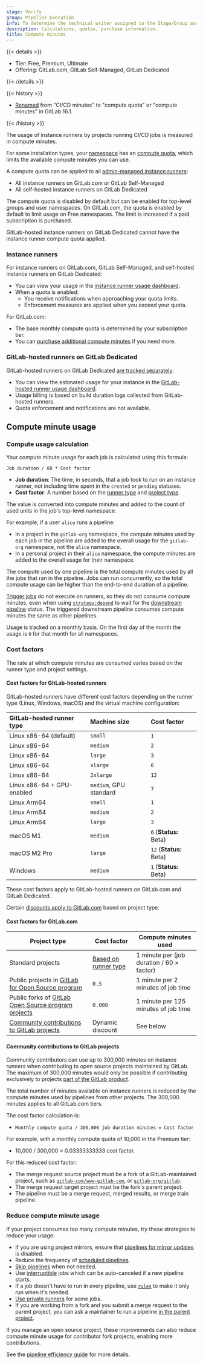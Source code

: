 ```yaml
---
stage: Verify
group: Pipeline Execution
info: To determine the technical writer assigned to the Stage/Group associated with this page, see https://handbook.gitlab.com/handbook/product/ux/technical-writing/#assignments
description: Calculations, quotas, purchase information.
title: Compute minutes
---
```


{{< details >}}

- Tier: Free, Premium, Ultimate
- Offering: GitLab.com, GitLab Self-Managed, GitLab Dedicated

{{< /details >}}

{{< history >}}

- [Renamed](https://gitlab.com/groups/gitlab-com/-/epics/2150) from "CI/CD minutes" to "compute quota" or "compute minutes" in GitLab 16.1.

{{< /history >}}

The usage of instance runners by projects running CI/CD jobs is measured in compute minutes.

For some installation types, your [namespace](../../user/namespace/_index.md) has an [compute quota](instance_runner_compute_minutes.md#compute-quota-enforcement),
which limits the available compute minutes you can use.

A compute quota can be applied to all [admin-managed instance runners](instance_runner_compute_minutes.md):

- All instance runners on GitLab.com or GitLab Self-Managed
- All self-hosted instance runners on GitLab Dedicated

The compute quota is disabled by default but can be enabled for top-level groups and user namespaces.
On GitLab.com, the quota is enabled by default to limit usage on Free namespaces. The limit is increased if a paid subscription is purchased.

GitLab-hosted instance runners on GitLab Dedicated cannot have the instance runner compute quota applied.

### Instance runners

For instance runners on GitLab.com, GitLab Self-Managed, and self-hosted instance runners on GitLab Dedicated:

- You can view your usage in the [instance runner usage dashboard](instance_runner_compute_minutes.md#view-usage).
- When a quota is enabled:
  - You receive notifications when approaching your quota limits.
  - Enforcement measures are applied when you exceed your quota.

For GitLab.com:

- The base monthly compute quota is determined by your subscription tier.
- You can [purchase additional compute minutes](../../subscriptions/gitlab_com/compute_minutes.md) if you need more.

### GitLab-hosted runners on GitLab Dedicated

GitLab-hosted runners on GitLab Dedicated [are tracked separately](dedicated_hosted_runner_compute_minutes.md):

- You can view the estimated usage for your instance in the [GitLab-hosted runner usage dashboard](dedicated_hosted_runner_compute_minutes.md#view-compute-usage).
- Usage billing is based on build duration logs collected from GitLab-hosted runners.
- Quota enforcement and notifications are not available.

## Compute minute usage

### Compute usage calculation

Your compute minute usage for each job is calculated using this formula:

```plaintext
Job duration / 60 * Cost factor
```

- **Job duration**: The time, in seconds, that a job took to run on an instance runner,
  not including time spent in the `created` or `pending` statuses.
- **Cost factor**: A number based on the [runner type](#cost-factors-for-gitlab-hosted-runners) and
  [project type](#cost-factors-for-gitlabcom).

The value is converted into compute minutes and added to the count of used units
in the job's top-level namespace.

For example, if a user `alice` runs a pipeline:

- In a project in the `gitlab-org` namespace, the compute minutes used by each job in the pipeline are
  added to the overall usage for the `gitlab-org` namespace, not the `alice` namespace.
- In a personal project in their `alice` namespace, the compute minutes are added
  to the overall usage for their namespace.

The compute used by one pipeline is the total compute minutes used by all the jobs
that ran in the pipeline. Jobs can run concurrently, so the total compute usage
can be higher than the end-to-end duration of a pipeline.

[Trigger jobs](../yaml/_index.md#trigger) do not execute on runners, so they do not
consume compute minutes, even when using [`strategy:depend`](../yaml/_index.md#triggerstrategy)
to wait for the [downstream pipeline](downstream_pipelines.md) status.
The triggered downstream pipeline consumes compute minutes the same as other pipelines.

Usage is tracked on a monthly basis. On the first day of the month the usage is `0` for that month for all namespaces.

### Cost factors

The rate at which compute minutes are consumed varies based on the runner type and project settings.

#### Cost factors for GitLab-hosted runners

GitLab-hosted runners have different cost factors depending on the runner type
(Linux, Windows, macOS) and the virtual machine configuration:

| GitLab-hosted runner type  | Machine size           | Cost factor             |
|:---------------------------|:-----------------------|:------------------------|
| Linux x86-64 (default)     | `small`                | `1`                     |
| Linux x86-64               | `medium`               | `2`                     |
| Linux x86-64               | `large`                | `3`                     |
| Linux x86-64               | `xlarge`               | `6`                     |
| Linux x86-64               | `2xlarge`              | `12`                    |
| Linux x86-64 + GPU-enabled | `medium`, GPU standard | `7`                     |
| Linux Arm64                | `small`                | `1`                     |
| Linux Arm64                | `medium`               | `2`                     |
| Linux Arm64                | `large`                | `3`                     |
| macOS M1                   | `medium`               | `6` (**Status:** Beta)  |
| macOS M2 Pro               | `large`                | `12` (**Status:** Beta) |
| Windows                    | `medium`               | `1` (**Status:** Beta)  |

These cost factors apply to GitLab-hosted runners on GitLab.com and GitLab Dedicated.

Certain [discounts apply to GitLab.com](#cost-factors-for-gitlabcom) based on project type.

#### Cost factors for GitLab.com

| Project type | Cost factor | Compute minutes used |
|--------------|-------------|---------------------|
| Standard projects | [Based on runner type](#cost-factors-for-gitlab-hosted-runners) | 1 minute per (job duration / 60 × factor) |
| Public projects in [GitLab for Open Source program](../../subscriptions/community_programs.md#gitlab-for-open-source) | `0.5` | 1 minute per 2 minutes of job time |
| Public forks of [GitLab Open Source program projects](../../subscriptions/community_programs.md#gitlab-for-open-source) | `0.008` | 1 minute per 125 minutes of job time |
| [Community contributions to GitLab projects](#community-contributions-to-gitlab-projects) | Dynamic discount | See below |

#### Community contributions to GitLab projects

Community contributors can use up to 300,000 minutes on instance runners when contributing to open source projects
maintained by GitLab. The maximum of 300,000 minutes would only be possible if contributing exclusively to projects
[part of the GitLab product](https://handbook.gitlab.com/handbook/product/groups/product-analysis/engineering/metrics/#projects-that-are-part-of-the-product).

The total number of minutes available on instance runners is reduced by the compute minutes used by pipelines from
other projects. The 300,000 minutes applies to all GitLab.com tiers.

The cost factor calculation is:

- `Monthly compute quota / 300,000 job duration minutes = Cost factor`

For example, with a monthly compute quota of 10,000 in the Premium tier:

- 10,000 / 300,000 = 0.03333333333 cost factor.

For this reduced cost factor:

- The merge request source project must be a fork of a GitLab-maintained project,
  such as [`gitlab-com/www-gitlab-com`](https://gitlab.com/gitlab-com/www-gitlab-com),
  or [`gitlab-org/gitlab`](https://gitlab.com/gitlab-org/gitlab).
- The merge request target project must be the fork's parent project.
- The pipeline must be a merge request, merged results, or merge train pipeline.

### Reduce compute minute usage

If your project consumes too many compute minutes, try these strategies to reduce your usage:

- If you are using project mirrors, ensure that [pipelines for mirror updates](../../user/project/repository/mirror/pull.md#trigger-pipelines-for-mirror-updates)
  is disabled.
- Reduce the frequency of [scheduled pipelines](schedules.md).
- [Skip pipelines](_index.md#skip-a-pipeline) when not needed.
- Use [interruptible](../yaml/_index.md#interruptible) jobs which can be auto-canceled
  if a new pipeline starts.
- If a job doesn't have to run in every pipeline, use [`rules`](../jobs/job_control.md)
  to make it only run when it's needed.
- [Use private runners](../runners/runners_scope.md#group-runners) for some jobs.
- If you are working from a fork and you submit a merge request to the parent project,
  you can ask a maintainer to run a pipeline [in the parent project](merge_request_pipelines.md#run-pipelines-in-the-parent-project).

If you manage an open source project, these improvements can also reduce compute minute
usage for contributor fork projects, enabling more contributions.

See the [pipeline efficiency guide](pipeline_efficiency.md) for more details.

